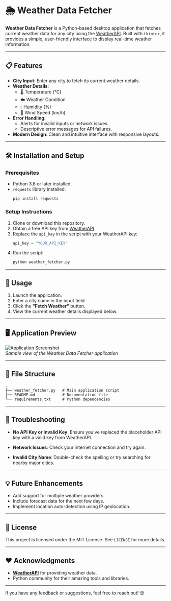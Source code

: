 # 🌦️ Weather Data Fetcher

**Weather Data Fetcher** is a Python-based desktop application that fetches current weather data for any city using the [WeatherAPI](https://www.weatherapi.com/). Built with `tkinter`, it provides a simple, user-friendly interface to display real-time weather information.

---

## 📋 Features

- **City Input**: Enter any city to fetch its current weather details.
- **Weather Details**:
  - 🌡️ Temperature (°C)
  - ☁️ Weather Condition
  - 💧 Humidity (%)
  - 💨 Wind Speed (km/h)
- **Error Handling**:
  - Alerts for invalid inputs or network issues.
  - Descriptive error messages for API failures.
- **Modern Design**: Clean and intuitive interface with responsive layouts.

---

## 🛠️ Installation and Setup

### Prerequisites
- Python 3.8 or later installed.
- `requests` library installed:
  ```bash
  pip install requests
  ```

### Setup Instructions
1. Clone or download this repository.
2. Obtain a free API key from [WeatherAPI](https://www.weatherapi.com/).
3. Replace the `api_key` in the script with your WeatherAPI key:
   ```python
   api_key = "YOUR_API_KEY"
   ```
4. Run the script:
   ```bash
   python weather_fetcher.py
   ```

---

## 🚀 Usage

1. Launch the application.
2. Enter a city name in the input field.
3. Click the **"Fetch Weather"** button.
4. View the current weather details displayed below.

---

## 🖥️ Application Preview

![Application Screenshot](screenshot_placeholder.png)  
*Sample view of the Weather Data Fetcher application*

---

## 📂 File Structure
```
.
├── weather_fetcher.py   # Main application script
├── README.md            # Documentation file
└── requirements.txt     # Python dependencies
```

---

## 🤔 Troubleshooting

- **No API Key or Invalid Key**:
  Ensure you've replaced the placeholder API key with a valid key from WeatherAPI.
  
- **Network Issues**:
  Check your internet connection and try again.

- **Invalid City Name**:
  Double-check the spelling or try searching for nearby major cities.

---

## 💡 Future Enhancements

- Add support for multiple weather providers.
- Include forecast data for the next few days.
- Implement location auto-detection using IP geolocation.

---

## 📜 License

This project is licensed under the MIT License. See `LICENSE` for more details.

---

## ❤️ Acknowledgments

- **[WeatherAPI](https://www.weatherapi.com/)** for providing weather data.
- Python community for their amazing tools and libraries.

--- 

If you have any feedback or suggestions, feel free to reach out! 😊